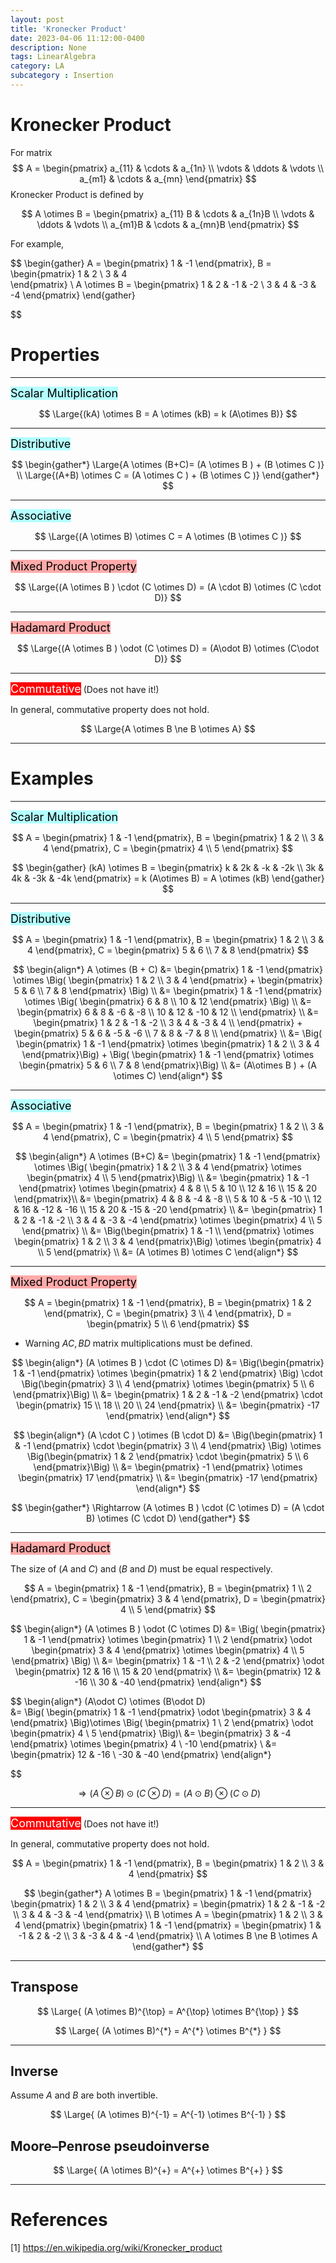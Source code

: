 ```yaml
---
layout: post
title: 'Kronecker Product'
date: 2023-04-06 11:12:00-0400
description: None
tags: LinearAlgebra 
category: LA
subcategory : Insertion
---
```



# Kronecker Product 

For matrix 
$$
A = \begin{pmatrix} a_{11} & \cdots & a_{1n} \\ \vdots & \ddots & \vdots \\ a_{m1} & \cdots & a_{mn} \end{pmatrix}
$$
Kronecker Product is defined by 

$$
A \otimes B  = \begin{pmatrix} a_{11} B & \cdots & a_{1n}B \\ \vdots & \ddots & \vdots \\ a_{m1}B & \cdots & a_{mn}B \end{pmatrix}
$$

For example, 

$$
\begin{gather}
A = \begin{pmatrix}
  1 & -1 
\end{pmatrix},
B = \begin{pmatrix}
  1 & 2 \\
  3 & 4  
\end{pmatrix} \\
A \otimes B = \begin{pmatrix}
  1 & 2 & -1 & -2 \\
  3 & 4 & -3 & -4
\end{pmatrix}
\end{gather}

$$



# Properties 

---

<tag class="box-demo-link" style="background:#b4ffff; color:#000000; font-size:18px">Scalar Multiplication</tag>

$$
\Large{(kA) \otimes B = A \otimes (kB) = k (A\otimes B)}
$$

---

<tag class="box-demo-link" style="background:#b4ffff; color:#000000; font-size:18px">Distributive</tag>

$$
\begin{gather*}
\Large{A \otimes (B+C)= (A \otimes B ) + (B \otimes C )} \\
\Large{(A+B) \otimes C = (A \otimes C ) + (B \otimes C )}
\end{gather*}
$$

---

<tag class="box-demo-link" style="background:#b4ffff; color:#000000; font-size:18px">Associative</tag>


$$
\Large{(A \otimes B) \otimes C = A \otimes (B \otimes C )}
$$

---

<tag class="box-demo-link" style="background:#FFAAAA; color:#000000; font-size:18px">Mixed Product Property</tag>

$$
\Large{(A \otimes B ) \cdot (C \otimes D) = (A \cdot B) \otimes (C \cdot D)}
$$

---

<tag class="box-demo-link" style="background:#FFAAAA; color:#000000; font-size:18px">Hadamard Product</tag>

$$
\Large{(A \otimes B ) \odot (C \otimes D) = (A\odot B) \otimes (C\odot D)}
$$

---

<tag class="box-demo-link" style="background:#FF0000; color:#FFFFFF; font-size:18px">Commutative</tag> (Does not have it!)

In general, commutative property does not hold. 

$$
\Large{A \otimes B \ne B \otimes A}
$$

---

# Examples 


---

<tag class="box-demo-link" style="background:#b4ffff; color:#000000; font-size:18px">Scalar Multiplication</tag>


$$
A = \begin{pmatrix}
  1 & -1 
\end{pmatrix},
B = \begin{pmatrix}
  1 & 2 \\
  3 & 4  
\end{pmatrix}, 
C = \begin{pmatrix}
  4 \\
  5   
\end{pmatrix}
$$


$$
\begin{gather}
(kA) \otimes B = 
\begin{pmatrix}
k & 2k &  -k  & -2k \\
3k & 4k & -3k & -4k 
\end{pmatrix} = k (A\otimes B) = A \otimes (kB)
\end{gather} 
$$

---

<tag class="box-demo-link" style="background:#b4ffff; color:#000000; font-size:18px">Distributive</tag>



$$
A = \begin{pmatrix}
  1 & -1 
\end{pmatrix},
B = \begin{pmatrix}
  1 & 2 \\
  3 & 4  
\end{pmatrix}, 
C = \begin{pmatrix}
  5 & 6 \\
  7 & 8    
\end{pmatrix}
$$ 

$$
\begin{align*}
A \otimes (B + C) &= \begin{pmatrix} 
1 &  -1 
\end{pmatrix} \otimes \Big(
\begin{pmatrix}
  1 & 2 \\
  3 & 4    
\end{pmatrix} + 
\begin{pmatrix}
  5 & 6 \\
  7 & 8    
\end{pmatrix}
\Big) \\
&= \begin{pmatrix} 
1 &  -1 
\end{pmatrix} \otimes \Big(
\begin{pmatrix}
  6 & 8 \\
  10 & 12  
\end{pmatrix}
\Big) \\
&= \begin{pmatrix}
6 & 8 & -6 & -8 \\
10 & 12 & -10 & 12 \\
\end{pmatrix} \\
&= \begin{pmatrix} 
1 & 2 & -1 & -2 \\
3 & 4 & -3 & 4 \\
\end{pmatrix} + 
\begin{pmatrix}
5 & 6 & -5 & -6 \\
7 & 8 & -7 & 8 \\
\end{pmatrix} \\
&= \Big( \begin{pmatrix} 
1 & -1 
\end{pmatrix} \otimes \begin{pmatrix}
  1 & 2 \\
  3 & 4    
\end{pmatrix}\Big) + \Big( \begin{pmatrix} 
1 & -1 
\end{pmatrix} \otimes \begin{pmatrix}
  5 & 6 \\
  7 & 8    
\end{pmatrix}\Big) \\ 
&= (A\otimes B ) + (A \otimes C)
\end{align*}
$$

---

<tag class="box-demo-link" style="background:#b4ffff; color:#000000; font-size:18px">Associative</tag>


$$
A = \begin{pmatrix}
  1 & -1 
\end{pmatrix},
B = \begin{pmatrix}
  1 & 2 \\
  3 & 4  
\end{pmatrix}, 
C = \begin{pmatrix}
  4 \\
  5   
\end{pmatrix}
$$


$$
\begin{align*}
A \otimes (B+C) &= 
\begin{pmatrix}
  1 & -1 
\end{pmatrix} \otimes \Big( \begin{pmatrix}
  1 & 2  \\
  3 & 4 
\end{pmatrix} 
\otimes
\begin{pmatrix}
4 \\
5
\end{pmatrix}\Big) \\
&= \begin{pmatrix}
  1 & -1 
\end{pmatrix} \otimes \begin{pmatrix}
  4 & 8  \\
  5 & 10 \\
  12 & 16 \\
  15 & 20
\end{pmatrix}\\ 
&= \begin{pmatrix}
  4 & 8 & -4 & -8  \\
  5 & 10 & -5 & -10 \\
  12 & 16 & -12 & -16 \\
  15 & 20 & -15 & -20
\end{pmatrix} \\
&=  \begin{pmatrix}
  1 & 2 & -1 & -2  \\
  3 & 4 & -3 & -4 
\end{pmatrix} \otimes \begin{pmatrix}
  4 \\
  5   
\end{pmatrix} \\
&=  \Big(\begin{pmatrix}
  1 & -1  \\
\end{pmatrix}  \otimes
\begin{pmatrix}
1 & 2 \\
3 & 4 
\end{pmatrix}\Big)
\otimes \begin{pmatrix}
  4 \\
  5   
\end{pmatrix} \\
&= (A \otimes B) \otimes C
\end{align*}
$$


---

<tag class="box-demo-link" style="background:#FFAAAA; color:#000000; font-size:18px">Mixed Product Property</tag>




$$
A = \begin{pmatrix} 1 & -1 \end{pmatrix},
B = \begin{pmatrix} 1 & 2 \end{pmatrix}, 
C = \begin{pmatrix} 3 \\ 4  \end{pmatrix},
D = \begin{pmatrix} 5 \\ 6 \end{pmatrix}
$$

* Warning $AC,BD$ matrix multiplications must be defined. 

$$
\begin{align*}
(A \otimes B ) \cdot (C \otimes D)  
&= \Big(\begin{pmatrix} 1 & -1 \end{pmatrix}  \otimes  \begin{pmatrix} 1 & 2 \end{pmatrix} \Big) \cdot
   \Big(\begin{pmatrix} 3 \\ 4 \end{pmatrix} \otimes  \begin{pmatrix} 5 \\ 6 \end{pmatrix}\Big) \\
&= \begin{pmatrix} 1 & 2 & -1 & -2  \end{pmatrix} \cdot \begin{pmatrix} 15 \\ 18 \\ 20 \\ 24  \end{pmatrix} \\
&= \begin{pmatrix} -17  \end{pmatrix} 
\end{align*}
$$

$$
\begin{align*}
(A \cdot C ) \otimes (B \cdot D)  
&= \Big(\begin{pmatrix} 1 & -1 \end{pmatrix}  \cdot  \begin{pmatrix} 3 \\ 4 \end{pmatrix} \Big) \otimes
   \Big(\begin{pmatrix} 1 & 2 \end{pmatrix} \cdot  \begin{pmatrix} 5 \\ 6 \end{pmatrix}\Big) \\
&= \begin{pmatrix} -1  \end{pmatrix} \otimes \begin{pmatrix} 17 \end{pmatrix} \\
&= \begin{pmatrix} -17  \end{pmatrix} 
\end{align*} 
$$

$$
\begin{gather*}
\Rightarrow (A \otimes B ) \cdot (C \otimes D) = (A \cdot B) \otimes (C \cdot D)
\end{gather*}
$$


---

<tag class="box-demo-link" style="background:#FFAAAA; color:#000000; font-size:18px">Hadamard Product</tag>

The size of ($A$ and $C$) and  ($B$ and $D$) must be equal respectively.  

$$
A = \begin{pmatrix}
  1 & -1 
\end{pmatrix},
B = \begin{pmatrix}
  1 \\ 2 
\end{pmatrix}, 
C = \begin{pmatrix}
  3 &
  4   
\end{pmatrix},
D = \begin{pmatrix}
  4 \\
  5   
\end{pmatrix}
$$


$$
\begin{align*}
(A \otimes B ) \odot (C \otimes D) 
&= 
\Big(  
 \begin{pmatrix} 1 & -1 \end{pmatrix} \otimes \begin{pmatrix} 1 \\ 2  \end{pmatrix}
 \odot 
 \begin{pmatrix} 3  & 4 \end{pmatrix} \otimes \begin{pmatrix} 4 \\ 5  \end{pmatrix}
 \Big) \\
&= 
\begin{pmatrix} 1 & -1 \\ 2 & -2 \end{pmatrix} 
\odot
\begin{pmatrix} 12 & 16 \\ 15 & 20 \end{pmatrix} \\
&=
\begin{pmatrix} 12 & -16 \\ 30 & -40 \end{pmatrix} 
\end{align*}
$$

$$
\begin{align*}
(A\odot C) \otimes (B\odot D)  
&= 
\Big(
\begin{pmatrix} 1 & -1 \end{pmatrix} \odot \begin{pmatrix} 3 & 4 \end{pmatrix}
\Big)\otimes
\Big(
\begin{pmatrix} 1 \\ 2 \end{pmatrix} \odot \begin{pmatrix} 4 \\ 5 \end{pmatrix}
\Big)\\
&= \begin{pmatrix} 3 & -4 \end{pmatrix} \otimes \begin{pmatrix} 4 \\ -10 \end{pmatrix} \\
&= \begin{pmatrix} 12 & -16 \\ -30 & -40 \end{pmatrix} 
\end{align*}

$$

$$
\Rightarrow (A \otimes B ) \odot (C \otimes D) = (A\odot B) \otimes (C\odot D)
$$



---

<tag class="box-demo-link" style="background:#FF0000; color:#FFFFFF; font-size:18px">Commutative</tag> (Does not have it!)

In general, commutative property does not hold. 


$$
A = \begin{pmatrix}
  1 & -1 
\end{pmatrix},
B = \begin{pmatrix}
  1 & 2 \\
  3 & 4  
\end{pmatrix}
$$


$$
\begin{gather*}
A \otimes B = \begin{pmatrix}
1 & -1 
\end{pmatrix}
\begin{pmatrix}
1 & 2 \\
3 & 4
\end{pmatrix} = \begin{pmatrix}
1 & 2 & -1 & -2 \\
3 & 4 & -3 & -4
\end{pmatrix}
 \\ 
B \otimes A = \begin{pmatrix}
1 & 2 \\
3 & 4
\end{pmatrix} \begin{pmatrix}
1 & -1 
\end{pmatrix} = \begin{pmatrix}
1 & -1 & 2 & -2 \\
3 & -3 & 4 & -4
\end{pmatrix} \\ 
A \otimes B \ne B \otimes A
\end{gather*}
$$

---

## Transpose 

$$
\Large{
(A \otimes B)^{\top} = A^{\top} \otimes B^{\top}
}
$$

$$
\Large{
(A \otimes B)^{*} = A^{*} \otimes B^{*}
}
$$

---

## Inverse 

Assume $A$ and $B$ are both invertible. 

$$
\Large{
(A \otimes B)^{-1} = A^{-1} \otimes B^{-1}
}
$$

## Moore–Penrose pseudoinverse 

$$
\Large{
(A \otimes B)^{+} = A^{+} \otimes B^{+}
}
$$




---
# References 

[1] https://en.wikipedia.org/wiki/Kronecker_product